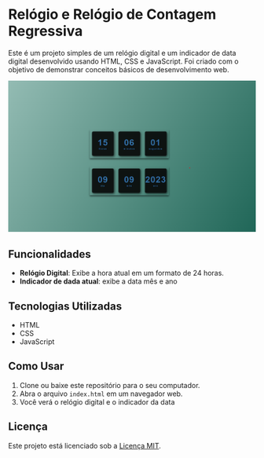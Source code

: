 # Relógio e Relógio de Contagem Regressiva

Este é um projeto simples de um relógio digital e um indicador de data digital desenvolvido usando HTML, CSS e JavaScript. Foi criado com o objetivo de demonstrar conceitos básicos de desenvolvimento web.

![Exemplo de Relógio Digital](./img.projeto.png)
## Funcionalidades

- **Relógio Digital**: Exibe a hora atual em um formato de 24 horas.
- **Indicador de dada atual**: exibe a data mês e ano

## Tecnologias Utilizadas

- HTML
- CSS
- JavaScript

## Como Usar

1. Clone ou baixe este repositório para o seu computador.
2. Abra o arquivo `index.html` em um navegador web.
3. Você verá o relógio digital e o indicador da data 
## Licença

Este projeto está licenciado sob a [Licença MIT](LICENSE).
